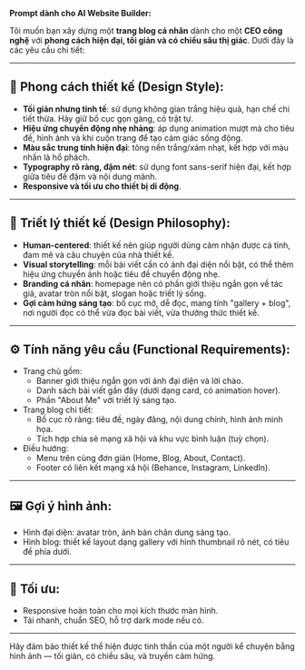 **Prompt dành cho AI Website Builder:**

Tôi muốn bạn xây dựng một **trang blog cá nhân** dành cho một **CEO công nghệ** với **phong cách hiện đại, tối giản và có chiều sâu thị giác**. Dưới đây là các yêu cầu chi tiết:

---

## 🎨 Phong cách thiết kế (Design Style):

- **Tối giản nhưng tinh tế**: sử dụng không gian trắng hiệu quả, hạn chế chi tiết thừa. Hãy giữ bố cục gọn gàng, có trật tự.
- **Hiệu ứng chuyển động nhẹ nhàng**: áp dụng animation mượt mà cho tiêu đề, hình ảnh và khi cuộn trang để tạo cảm giác sống động.
- **Màu sắc trung tính hiện đại**: tông nền trắng/xám nhạt, kết hợp với màu nhấn là hổ phách.
- **Typography rõ ràng, đậm nét**: sử dụng font sans-serif hiện đại, kết hợp giữa tiêu đề đậm và nội dung mảnh.
- **Responsive và tối ưu cho thiết bị di động**.

---

## 🧠 Triết lý thiết kế (Design Philosophy):

- **Human-centered**: thiết kế nên giúp người dùng cảm nhận được cá tính, đam mê và câu chuyện của nhà thiết kế.
- **Visual storytelling**: mỗi bài viết cần có ảnh đại diện nổi bật, có thể thêm hiệu ứng chuyển ảnh hoặc tiêu đề chuyển động nhẹ.
- **Branding cá nhân**: homepage nên có phần giới thiệu ngắn gọn về tác giả, avatar tròn nổi bật, slogan hoặc triết lý sống.
- **Gợi cảm hứng sáng tạo**: bố cục mở, dễ đọc, mang tính "gallery + blog", nơi người đọc có thể vừa đọc bài viết, vừa thưởng thức thiết kế.

---

## ⚙️ Tính năng yêu cầu (Functional Requirements):

- Trang chủ gồm:
  - Banner giới thiệu ngắn gọn với ảnh đại diện và lời chào.
  - Danh sách bài viết gần đây (dưới dạng card, có animation hover).
  - Phần "About Me" với triết lý sáng tạo.
- Trang blog chi tiết:
  - Bố cục rõ ràng: tiêu đề, ngày đăng, nội dung chính, hình ảnh minh họa.
  - Tích hợp chia sẻ mạng xã hội và khu vực bình luận (tuỳ chọn).
- Điều hướng:
  - Menu trên cùng đơn giản (Home, Blog, About, Contact).
  - Footer có liên kết mạng xã hội (Behance, Instagram, LinkedIn).

---

## 🖼️ Gợi ý hình ảnh:

- Hình đại diện: avatar tròn, ảnh bán chân dung sáng tạo.
- Hình blog: thiết kế layout dạng gallery với hình thumbnail rõ nét, có tiêu đề phía dưới.

---

## 📱 Tối ưu:

- Responsive hoàn toàn cho mọi kích thước màn hình.
- Tải nhanh, chuẩn SEO, hỗ trợ dark mode nếu có.

---

Hãy đảm bảo thiết kế thể hiện được tinh thần của một người kể chuyện bằng hình ảnh — tối giản, có chiều sâu, và truyền cảm hứng.

